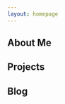 ```yaml
---
layout: homepage
---
```


<section id="homepage" class="is-fill">
    <div class="container">
        <div class="item flex-33 has-gutter has-centered-content zoom-on-hover">
            <a href="/about-me/"></a>
            <h2>About Me</h2>
            <div class="background-image-wrapper">
                <div class="is-opaque" style="background-image: url('https://assets.bpwalters.com/images/rochester.jpg');"></div>
            </div>
        </div>
        <div class="item flex-33 has-gutter has-centered-content zoom-on-hover">
            <a href="/projects/"></a>
            <h2>Projects</h2>
            <div class="background-image-wrapper">
                <div class="is-opaque" style="background-image: url('https://assets.bpwalters.com/images/arduino_obdii.jpg');"></div>
            </div>
        </div>
        <div class="item flex-33 has-gutter has-centered-content zoom-on-hover">
            <a href="/blog/"></a>
            <h2>Blog</h2>
            <div class="background-image-wrapper">
                <div class="is-opaque" style="background-image: url('https://assets.bpwalters.com/images/chromebook.jpg');"></div>
            </div>
        </div>
    </div>
</section>